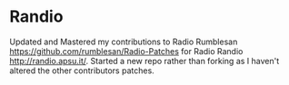 # Randio
Updated and Mastered my contributions to Radio Rumblesan https://github.com/rumblesan/Radio-Patches for Radio Randio http://randio.apsu.it/. 
Started a new repo rather than forking as I haven't altered the other contributors patches.
